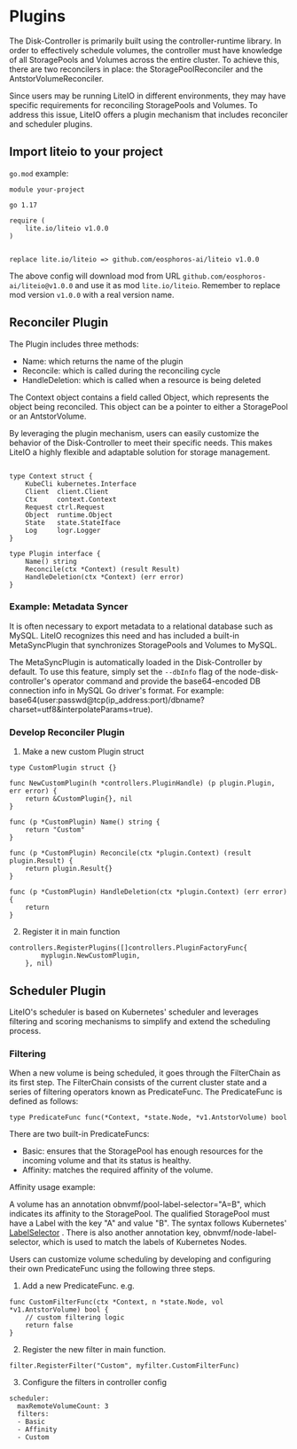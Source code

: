 # Plugins

The Disk-Controller is primarily built using the controller-runtime library. In order to effectively schedule volumes, the controller must have knowledge of all StoragePools and Volumes across the entire cluster. To achieve this, there are two reconcilers in place: the StoragePoolReconciler and the AntstorVolumeReconciler.

Since users may be running LiteIO in different environments, they may have specific requirements for reconciling StoragePools and Volumes. To address this issue, LiteIO offers a plugin mechanism that includes reconciler and scheduler plugins.

## Import liteio to your project

`go.mod` example:

```
module your-project

go 1.17

require (
    lite.io/liteio v1.0.0
)


replace lite.io/liteio => github.com/eosphoros-ai/liteio v1.0.0
```

The above config will download mod from URL `github.com/eosphoros-ai/liteio@v1.0.0` and use it as mod `lite.io/liteio`.
Remember to replace mod version `v1.0.0` with a real version name.


## Reconciler Plugin

The Plugin includes three methods:
- Name: which returns the name of the plugin
- Reconcile: which is called during the reconciling cycle
- HandleDeletion: which is called when a resource is being deleted

The Context object contains a field called Object, which represents the object being reconciled. This object can be a pointer to either a StoragePool or an AntstorVolume.

By leveraging the plugin mechanism, users can easily customize the behavior of the Disk-Controller to meet their specific needs. This makes LiteIO a highly flexible and adaptable solution for storage management.


```

type Context struct {
	KubeCli kubernetes.Interface
	Client  client.Client
	Ctx     context.Context
	Request ctrl.Request
	Object  runtime.Object
	State   state.StateIface
	Log     logr.Logger
}

type Plugin interface {
	Name() string
	Reconcile(ctx *Context) (result Result)
	HandleDeletion(ctx *Context) (err error)
}

```

### Example: Metadata Syncer

It is often necessary to export metadata to a relational database such as MySQL. LiteIO recognizes this need and has included a built-in MetaSyncPlugin that synchronizes StoragePools and Volumes to MySQL.

The MetaSyncPlugin is automatically loaded in the Disk-Controller by default. To use this feature, simply set the `--dbInfo` flag of the node-disk-controller's operator command and provide the base64-encoded DB connection info in MySQL Go driver's format. For example: base64(user:passwd@tcp(ip_address:port)/dbname?charset=utf8&interpolateParams=true).

### Develop Reconciler Plugin

1. Make a new custom Plugin struct

```
type CustomPlugin struct {}

func NewCustomPlugin(h *controllers.PluginHandle) (p plugin.Plugin, err error) {
    return &CustomPlugin{}, nil
}

func (p *CustomPlugin) Name() string {
	return "Custom"
}

func (p *CustomPlugin) Reconcile(ctx *plugin.Context) (result plugin.Result) {
	return plugin.Result{}
}

func (p *CustomPlugin) HandleDeletion(ctx *plugin.Context) (err error) {
	return
}

```

2. Register it in main function

```
controllers.RegisterPlugins([]controllers.PluginFactoryFunc{
		myplugin.NewCustomPlugin,
	}, nil)
```


## Scheduler Plugin

LiteIO's scheduler is based on Kubernetes' scheduler and leverages filtering and scoring mechanisms to simplify and extend the scheduling process.


### Filtering

When a new volume is being scheduled, it goes through the FilterChain as its first step. The FilterChain consists of the current cluster state and a series of filtering operators known as PredicateFunc. The PredicateFunc is defined as follows:
```
type PredicateFunc func(*Context, *state.Node, *v1.AntstorVolume) bool
```

There are two built-in PredicateFuncs:

- Basic: ensures that the StoragePool has enough resources for the incoming volume and that its status is healthy.
- Affinity: matches the required affinity of the volume.

Affinity usage example:

A volume has an annotation obnvmf/pool-label-selector="A=B", which indicates its affinity to the StoragePool. The qualified StoragePool must have a Label with the key "A" and value "B". The syntax follows Kubernetes' [LabelSelector](https://kubernetes.io/docs/concepts/overview/working-with-objects/labels/) . There is also another annotation key, obnvmf/node-label-selector, which is used to match the labels of Kubernetes Nodes.

Users can customize volume scheduling by developing and configuring their own PredicateFunc using the following three steps.

1. Add a new PredicateFunc. e.g.

```
func CustomFilterFunc(ctx *Context, n *state.Node, vol *v1.AntstorVolume) bool {
    // custom filtering logic
    return false
}
```

2. Register the new filter in main function.

```
filter.RegisterFilter("Custom", myfilter.CustomFilterFunc)
```

3. Configure the filters in controller config

```
scheduler:
  maxRemoteVolumeCount: 3
  filters:
  - Basic
  - Affinity
  - Custom
```